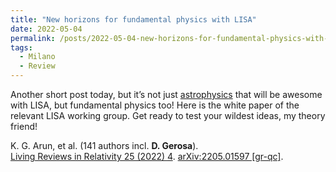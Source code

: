```yaml
---
title: "New horizons for fundamental physics with LISA"
date: 2022-05-04
permalink: /posts/2022-05-04-new-horizons-for-fundamental-physics-with-lisa
tags:
  - Milano
  - Review
---
```


Another short post today, but it’s not just [astrophysics](/posts/2022-03-11-astrophysics-with-the-laser-interferometer-space-antenna) that will be awesome with LISA, but fundamental physics too! Here is the white paper of the relevant LISA working group. Get ready to test your wildest ideas, my theory friend!

K. G. Arun, et al. (141 authors incl. **D. Gerosa**).\
[Living Reviews in Relativity 25 (2022) 4](https://doi.org/10.1007/s41114-022-00036-9). [arXiv:2205.01597 [gr-qc]](https://arxiv.org/abs/2205.01597).